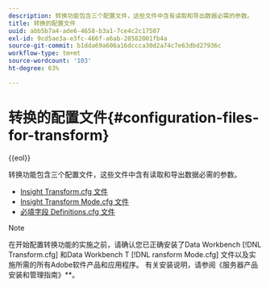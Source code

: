 ```yaml
---
description: 转换功能包含三个配置文件，这些文件中含有读取和导出数据必需的参数。
title: 转换的配置文件
uuid: abb5b7a4-ade6-4658-b3a1-7ce4c2c17507
exl-id: 9cd5ae3a-e3fc-466f-a6ab-20582001fb4a
source-git-commit: b1dda69a606a16dccca30d2a74c7e63dbd27936c
workflow-type: tm+mt
source-wordcount: '103'
ht-degree: 63%

---
```


# 转换的配置文件{#configuration-files-for-transform}

{{eol}}

转换功能包含三个配置文件，这些文件中含有读取和导出数据必需的参数。

* [Insight Transform.cfg 文件](../../../../home/c-dataset-const-proc/c-transf-func/c-config-files-transf/t-ins-transf-file/t-ins-transf-file.md#task-857fc535ccdb4c39b763179efa4b0f13)
* [Insight Transform Mode.cfg 文件](../../../../home/c-dataset-const-proc/c-transf-func/c-config-files-transf/t-transf-mode-file.md#task-816c4723c08541898cd3449474dee3df)
* [必填字段 Definitions.cfg 文件](../../../../home/c-dataset-const-proc/c-transf-func/c-config-files-transf/c-req-field-def-file.md#concept-3697c777c09049ccac0354962e7bb64c)

>[!NOTE]
>
>在开始配置转换功能的实施之前，请确认您已正确安装了Data Workbench [!DNL Transform.cfg] 和Data Workbench T [!DNL ransform Mode.cfg] 文件以及实施所需的所有Adobe软件产品和应用程序。 有关安装说明，请参阅《服务器产品安装和管理指南》**。
